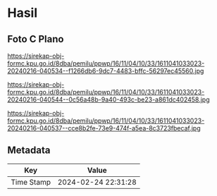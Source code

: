 # Hasil

## Foto C Plano

https://sirekap-obj-formc.kpu.go.id/8dba/pemilu/ppwp/16/11/04/10/33/1611041033023-20240216-040534--f1266db6-9dc7-4483-bffc-56297ec45560.jpg

https://sirekap-obj-formc.kpu.go.id/8dba/pemilu/ppwp/16/11/04/10/33/1611041033023-20240216-040544--0c56a48b-9a40-493c-be23-a861dc402458.jpg

https://sirekap-obj-formc.kpu.go.id/8dba/pemilu/ppwp/16/11/04/10/33/1611041033023-20240216-040537--cce8b2fe-73e9-474f-a5ea-8c3723fbecaf.jpg


## Metadata

| Key        | Value               |
| ---------- | ------------------- |
| Time Stamp | 2024-02-24 22:31:28 |



